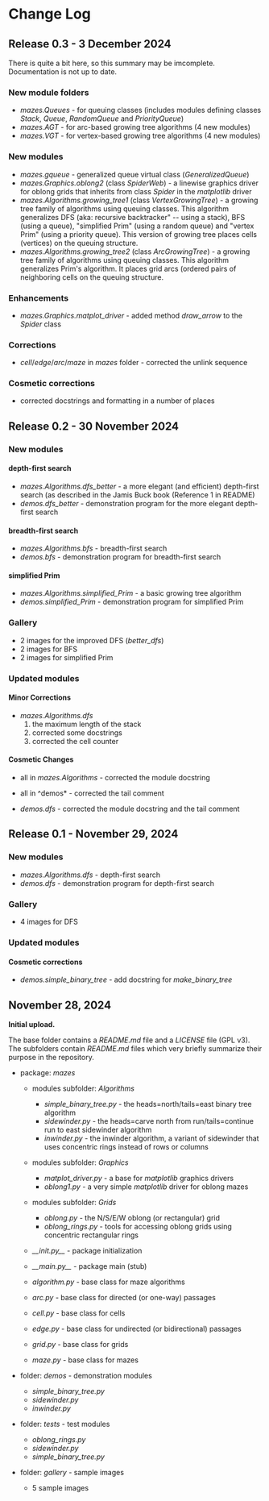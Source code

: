 # Change Log

## Release 0.3 - 3 December 2024

There is quite a bit here, so this summary may be imcomplete.  Documentation is not up to date.

### New module folders

* *mazes.Queues* - for queuing classes (includes modules defining classes *Stack*, *Queue*, *RandomQueue* and *PriorityQueue*)
* *mazes.AGT* - for arc-based growing tree algorithms (4 new modules)
* *mazes.VGT* - for vertex-based growing tree algorithms (4 new modules)

### New modules

* *mazes.gqueue* - generalized queue virtual class (*GeneralizedQueue*)
* *mazes.Graphics.oblong2* (class *SpiderWeb*) - a linewise graphics driver for oblong grids that inherits from class *Spider* in the *matplotlib* driver
* *mazes.Algorithms.growing\_tree1* (class *VertexGrowingTree*) - a growing tree family of algorithms using queuing classes.  This algorithm generalizes DFS (aka: recursive backtracker" -- using a stack), BFS (using a queue), "simplified Prim" (using a random queue) and "vertex Prim" (using a priority queue). This version of growing tree places cells (vertices) on the queuing structure.
* *mazes.Algorithms.growing\_tree2* (class *ArcGrowingTree*) - a growing tree family of algorithms using queuing classes.  This algorithm generalizes Prim's algorithm.  It places grid arcs (ordered pairs of neighboring cells on the queuing structure.

### Enhancements

* *mazes.Graphics.matplot\_driver* - added method *draw_arrow* to the *Spider* class

### Corrections

* *cell*/*edge*/*arc*/*maze* in *mazes* folder - corrected the unlink sequence

### Cosmetic corrections

* corrected docstrings and formatting in a number of places

## Release 0.2 - 30 November 2024

### New modules

#### depth-first search

* *mazes.Algorithms.dfs_better* - a more elegant (and efficient) depth-first search (as described in the Jamis Buck book (Reference 1 in README)
* *demos.dfs_better* - demonstration program for the more elegant depth-first search

#### breadth-first search

* *mazes.Algorithms.bfs* - breadth-first search
* *demos.bfs* - demonstration program for breadth-first search

#### simplified Prim

* *mazes.Algorithms.simplified\_Prim* - a basic growing tree algorithm
* *demos.simplified\_Prim* - demonstration program for simplified Prim

### Gallery

* 2 images for the improved DFS (*better\_dfs*)
* 2 images for BFS
* 2 images for simplified Prim

### Updated modules

#### Minor Corrections

* *mazes.Algorithms.dfs*
    1. the maximum length of the stack
    2. corrected some docstrings
    3. corrected the cell counter

#### Cosmetic Changes

* all in *mazes.Algorithms* - corrected the module docstring

* all in ^demos* - corrected the tail comment
* *demos.dfs* - corrected the module docstring and the tail comment

## Release 0.1 - November 29, 2024

### New modules

* *mazes.Algorithms.dfs* - depth-first search
* *demos.dfs* - demonstration program for depth-first search

### Gallery

* 4 images for DFS

### Updated modules

#### Cosmetic corrections

* *demos.simple\_binary\_tree* - add docstring for *make\_binary\_tree*

## November 28, 2024

**Initial upload.**

The base folder contains a *README.md* file and a *LICENSE* file (GPL v3).  The subfolders contain *README.md* files which very briefly summarize their purpose in the repository.

* package: *mazes*

    + modules subfolder: *Algorithms*
        - *simple_binary_tree.py* - the heads=north/tails=east binary tree algorithm
        - *sidewinder.py* - the heads=carve north from run/tails=continue run to east sidewinder algorithm
        - *inwinder.py* - the inwinder algorithm, a variant of sidewinder that uses concentric rings instead of rows or columns

    + modules subfolder: *Graphics*
        - *matplot_driver.py* - a base for *matplotlib* graphics drivers
        - *oblong1.py* - a very simple *matplotlib* driver for oblong mazes

    + modules subfolder: *Grids*
        - *oblong.py* - the N/S/E/W oblong (or rectangular) grid
        - *oblong_rings.py* - tools for accessing oblong grids using concentric rectangular rings

    + *\_\_init.py\_\_* - package initialization
    + *\_\_main.py\_\_* - package main (stub)
    + *algorithm.py* - base class for maze algorithms
    + *arc.py* - base class for directed (or one-way) passages
    + *cell.py* - base class for cells
    + *edge.py* - base class for undirected (or bidirectional) passages
    + *grid.py* - base class for grids
    + *maze.py* - base class for mazes

* folder: *demos* - demonstration modules
    + *simple_binary_tree.py*
    + *sidewinder.py*
    + *inwinder.py*

* folder: *tests* - test modules
    + *oblong_rings.py*
    + *sidewinder.py*
    + *simple_binary_tree.py*

* folder: *gallery* - sample images
    + 5 sample images
